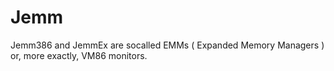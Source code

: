 # Jemm
Jemm386 and JemmEx are socalled EMMs ( Expanded Memory Managers ) or, more exactly, VM86 monitors.
